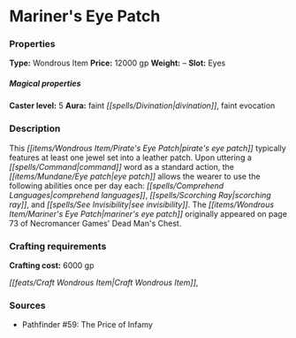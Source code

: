 ﻿---
Title: "Mariner's Eye Patch"
Type: "Wondrous Item"
Price: "12000 gp"
Weight: "–"
Slot: "Eyes"
Caster level: "5"
Aura: "faint divination, faint evocation"
Description: |
  "This pirate's eye patch typically features at least one jewel set into a leather patch. Upon uttering a command word as a standard action, the eye patch allows the wearer to use the following abilities once per day each: _comprehend languages_, _scorching ray_, and _see invisibility_. The _mariner's eye patch_ originally appeared on page 73 of Necromancer Games' Dead Man's Chest."
Crafting cost: "6000 gp"
Sources: "['Pathfinder #59: The Price of Infamy']"
---

# Mariner's Eye Patch

### Properties

**Type:** Wondrous Item **Price:** 12000 gp **Weight:** – **Slot:** Eyes

##### Magical properties

**Caster level:** 5 **Aura:** faint _[[spells/Divination|divination]]_, faint evocation

### Description

This _[[items/Wondrous Item/Pirate's Eye Patch|pirate's eye patch]]_ typically features at least one jewel set into a leather patch. Upon uttering a _[[spells/Command|command]]_ word as a standard action, the _[[items/Mundane/Eye patch|eye patch]]_ allows the wearer to use the following abilities once per day each: _[[spells/Comprehend Languages|comprehend languages]]_, _[[spells/Scorching Ray|scorching ray]]_, and _[[spells/See Invisibility|see invisibility]]_. The _[[items/Wondrous Item/Mariner's Eye Patch|mariner's eye patch]]_ originally appeared on page 73 of Necromancer Games' Dead Man's Chest.

### Crafting requirements

**Crafting cost:** 6000 gp

_[[feats/Craft Wondrous Item|Craft Wondrous Item]]_,

### Sources

* Pathfinder #59: The Price of Infamy